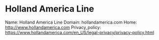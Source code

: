 
# Holland America Line

Name: Holland America Line
Domain: hollandamerica.com
Home: http://www.hollandamerica.com 
Privacy_policy: https://www.hollandamerica.com/en_US/legal-privacy/privacy-policy.html
